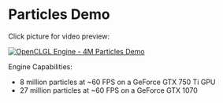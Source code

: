 # Particles Demo

Click picture for video preview:

[![OpenCLGL Engine - 4M Particles Demo](http://img.youtube.com/vi/jjvSq6iag0k/0.jpg)](https://www.youtube.com/watch?v=jjvSq6iag0k "Open    CLGL Engine - 4M Particles Demo")

Engine Capabilities:
- 8 million particles at ~60 FPS on a GeForce GTX 750 Ti GPU
- 27 million particles at ~60 FPS on a GeForce GTX 1070
